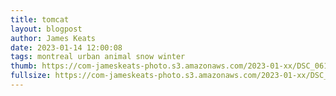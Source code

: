 ```yaml
---
title: tomcat
layout: blogpost
author: James Keats
date: 2023-01-14 12:00:08
tags: montreal urban animal snow winter
thumb: https://com-jameskeats-photo.s3.amazonaws.com/2023-01-xx/DSC_0619_thumb.jpg
fullsize: https://com-jameskeats-photo.s3.amazonaws.com/2023-01-xx/DSC_0619.jpg
---
```

